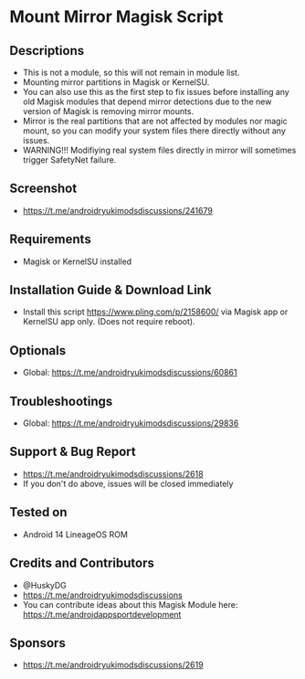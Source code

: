 # Mount Mirror Magisk Script

## Descriptions
- This is not a module, so this will not remain in module list.
- Mounting mirror partitions in Magisk or KernelSU.
- You can also use this as the first step to fix issues before installing any old Magisk modules that depend mirror detections due to the new version of Magisk is removing mirror mounts.
- Mirror is the real partitions that are not affected by modules nor magic mount, so you can modify your system files there directly without any issues.
- WARNING!!! Modifiying real system files directly in mirror will sometimes trigger SafetyNet failure.

## Screenshot
- https://t.me/androidryukimodsdiscussions/241679

## Requirements
- Magisk or KernelSU installed

## Installation Guide & Download Link
- Install this script https://www.pling.com/p/2158600/ via Magisk app or KernelSU app only. (Does not require reboot).

## Optionals
- Global: https://t.me/androidryukimodsdiscussions/60861

## Troubleshootings
- Global: https://t.me/androidryukimodsdiscussions/29836

## Support & Bug Report
- https://t.me/androidryukimodsdiscussions/2618
- If you don't do above, issues will be closed immediately

## Tested on
- Android 14 LineageOS ROM

## Credits and Contributors
- @HuskyDG
- https://t.me/androidryukimodsdiscussions
- You can contribute ideas about this Magisk Module here: https://t.me/androidappsportdevelopment

## Sponsors
- https://t.me/androidryukimodsdiscussions/2619





